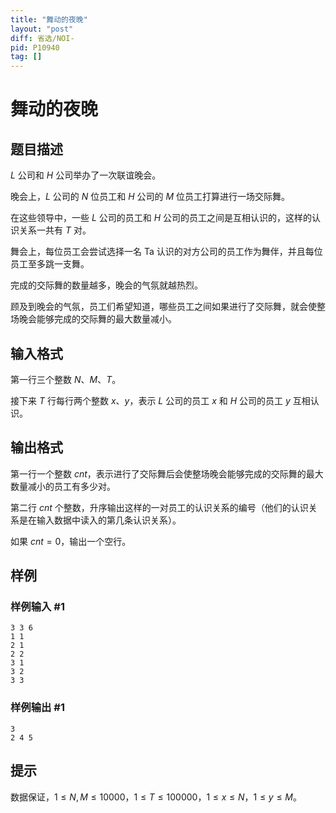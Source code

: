 ```yaml
---
title: "舞动的夜晚"
layout: "post"
diff: 省选/NOI-
pid: P10940
tag: []
---
```

# 舞动的夜晚
## 题目描述

$L$ 公司和 $H$ 公司举办了一次联谊晚会。

晚会上，$L$ 公司的 $N$ 位员工和 $H$ 公司的 $M$ 位员工打算进行一场交际舞。

在这些领导中，一些 $L$ 公司的员工和 $H$ 公司的员工之间是互相认识的，这样的认识关系一共有 $T$ 对。

舞会上，每位员工会尝试选择一名 Ta 认识的对方公司的员工作为舞伴，并且每位员工至多跳一支舞。

完成的交际舞的数量越多，晚会的气氛就越热烈。

顾及到晚会的气氛，员工们希望知道，哪些员工之间如果进行了交际舞，就会使整场晚会能够完成的交际舞的最大数量减小。
## 输入格式

第一行三个整数 $N、M、T$。

接下来 $T$ 行每行两个整数 $x、y$，表示 $L$ 公司的员工 $x$ 和 $H$ 公司的员工 $y$ 互相认识。
## 输出格式

第一行一个整数 $cnt$，表示进行了交际舞后会使整场晚会能够完成的交际舞的最大数量减小的员工有多少对。

第二行 $cnt$ 个整数，升序输出这样的一对员工的认识关系的编号（他们的认识关系是在输入数据中读入的第几条认识关系）。

如果 $cnt=0$，输出一个空行。
## 样例

### 样例输入 #1
```
3 3 6
1 1
2 1
2 2
3 1
3 2
3 3
```
### 样例输出 #1
```
3
2 4 5
```
## 提示

数据保证，$1 \le N,M \le 10000$，$1 \le T \le 100000$，$1 \le x \le N$，$1 \le y \le M$。
